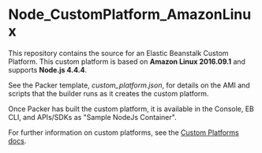 Node_CustomPlatform_AmazonLinux
===============================
This repository contains the source for an Elastic Beanstalk Custom Platform.
This custom platform is based on **Amazon Linux 2016.09.1** and supports **Node.js 4.4.4**.

See the Packer template, *custom_platform.json*, for details on the AMI and
scripts that the builder runs as it creates the custom platform.

Once Packer has built the custom platform, it is available in the Console,
EB CLI, and APIs/SDKs as "Sample NodeJs Container".

For further information on custom platforms, see the
[Custom Platforms docs](http://docs.aws.amazon.com/elasticbeanstalk/latest/dg/custom-platforms.html).
